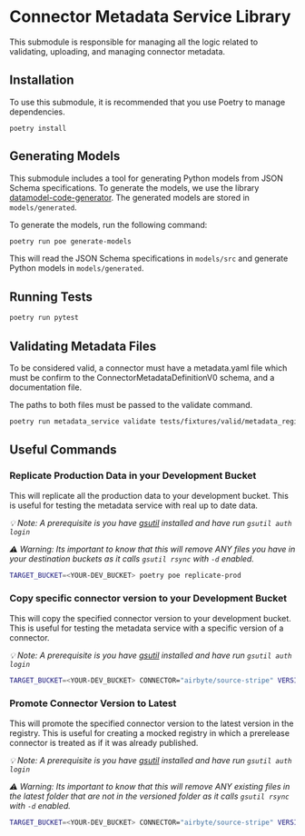 # Connector Metadata Service Library

This submodule is responsible for managing all the logic related to validating, uploading, and managing connector metadata.

## Installation

To use this submodule, it is recommended that you use Poetry to manage dependencies.

```
poetry install
```


## Generating Models

This submodule includes a tool for generating Python models from JSON Schema specifications. To generate the models, we use the library [datamodel-code-generator](https://github.com/koxudaxi/datamodel-code-generator). The generated models are stored in `models/generated`.

To generate the models, run the following command:

```bash
poetry run poe generate-models

```

This will read the JSON Schema specifications in `models/src` and generate Python models in `models/generated`.


## Running Tests
```bash
poetry run pytest
```

## Validating Metadata Files
To be considered valid, a connector must have a metadata.yaml file which must be confirm to the ConnectorMetadataDefinitionV0 schema, and a documentation file. 

The paths to both files must be passed to the validate command.

```bash
poetry run metadata_service validate tests/fixtures/valid/metadata_registry_override.yaml tests/fixtures/doc.md
```

## Useful Commands

### Replicate Production Data in your Development Bucket
This will replicate all the production data to your development bucket. This is useful for testing the metadata service with real up to date data.

_💡 Note: A prerequisite is you have [gsutil](https://cloud.google.com/storage/docs/gsutil) installed and have run `gsutil auth login`_

_⚠️ Warning: Its important to know that this will remove ANY files you have in your destination buckets as it calls `gsutil rsync` with `-d` enabled._

```bash
TARGET_BUCKET=<YOUR-DEV_BUCKET> poetry poe replicate-prod
```

### Copy specific connector version to your Development Bucket
This will copy the specified connector version to your development bucket. This is useful for testing the metadata service with a specific version of a connector.

_💡 Note: A prerequisite is you have [gsutil](https://cloud.google.com/storage/docs/gsutil) installed and have run `gsutil auth login`_

```bash
TARGET_BUCKET=<YOUR-DEV_BUCKET> CONNECTOR="airbyte/source-stripe" VERSION="3.17.0-dev.ea013c8741" poetry poe copy-connector-from-prod
```

### Promote Connector Version to Latest
This will promote the specified connector version to the latest version in the registry. This is useful for creating a mocked registry in which a prerelease connector is treated as if it was already published.

_💡 Note: A prerequisite is you have [gsutil](https://cloud.google.com/storage/docs/gsutil) installed and have run `gsutil auth login`_

_⚠️ Warning: Its important to know that this will remove ANY existing files in the latest folder that are not in the versioned folder as it calls `gsutil rsync` with `-d` enabled._

```bash
TARGET_BUCKET=<YOUR-DEV_BUCKET> CONNECTOR="airbyte/source-stripe" VERSION="3.17.0-dev.ea013c8741" poetry poe promote-connector-to-latest
```
